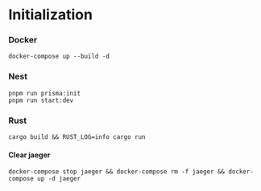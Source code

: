# Initialization

### Docker

```
docker-compose up --build -d
```

### Nest

```
pnpm run prisma:init
pnpm run start:dev
```

### Rust

```
cargo build && RUST_LOG=info cargo run
```

#### Clear jaeger

```
docker-compose stop jaeger && docker-compose rm -f jaeger && docker-compose up -d jaeger
```
